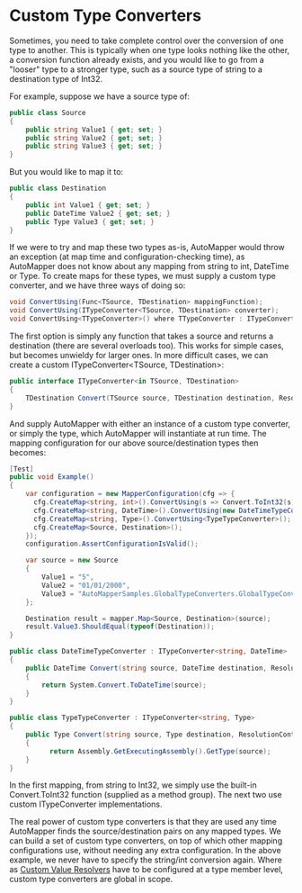 # Custom Type Converters

Sometimes, you need to take complete control over the conversion of one type to another. This is typically when one type
looks nothing like the other, a conversion function already exists, and you would like to go from a "looser" type to a
stronger type, such as a source type of string to a destination type of Int32.

For example, suppose we have a source type of:

```c#
public class Source
{
	public string Value1 { get; set; }
	public string Value2 { get; set; }
	public string Value3 { get; set; }
}
```

But you would like to map it to:

```c#
public class Destination
{
	public int Value1 { get; set; }
	public DateTime Value2 { get; set; }
	public Type Value3 { get; set; }
}
```

If we were to try and map these two types as-is, AutoMapper would throw an exception (at map time and
configuration-checking time), as AutoMapper does not know about any mapping from string to int, DateTime or Type. To
create maps for these types, we must supply a custom type converter, and we have three ways of doing so:

```c#
void ConvertUsing(Func<TSource, TDestination> mappingFunction);
void ConvertUsing(ITypeConverter<TSource, TDestination> converter);
void ConvertUsing<TTypeConverter>() where TTypeConverter : ITypeConverter<TSource, TDestination>;
```

The first option is simply any function that takes a source and returns a destination (there are several overloads too).
This works for simple cases, but becomes unwieldy for larger ones. In more difficult cases, we can create a custom
ITypeConverter\<TSource, TDestination\>:

```c#
public interface ITypeConverter<in TSource, TDestination>
{
	TDestination Convert(TSource source, TDestination destination, ResolutionContext context);
}
```

And supply AutoMapper with either an instance of a custom type converter, or simply the type, which AutoMapper will
instantiate at run time. The mapping configuration for our above source/destination types then becomes:

```c#
[Test]
public void Example()
{
    var configuration = new MapperConfiguration(cfg => {
      cfg.CreateMap<string, int>().ConvertUsing(s => Convert.ToInt32(s));
      cfg.CreateMap<string, DateTime>().ConvertUsing(new DateTimeTypeConverter());
      cfg.CreateMap<string, Type>().ConvertUsing<TypeTypeConverter>();
      cfg.CreateMap<Source, Destination>();
    });
    configuration.AssertConfigurationIsValid();

    var source = new Source
    {
        Value1 = "5",
        Value2 = "01/01/2000",
        Value3 = "AutoMapperSamples.GlobalTypeConverters.GlobalTypeConverters+Destination"
    };

    Destination result = mapper.Map<Source, Destination>(source);
    result.Value3.ShouldEqual(typeof(Destination));
}

public class DateTimeTypeConverter : ITypeConverter<string, DateTime>
{
    public DateTime Convert(string source, DateTime destination, ResolutionContext context)
    {
        return System.Convert.ToDateTime(source);
    }
}

public class TypeTypeConverter : ITypeConverter<string, Type>
{
    public Type Convert(string source, Type destination, ResolutionContext context)
    {
          return Assembly.GetExecutingAssembly().GetType(source);
    }
}
```

In the first mapping, from string to Int32, we simply use the built-in Convert.ToInt32 function (supplied as a method
group). The next two use custom ITypeConverter implementations.

The real power of custom type converters is that they are used any time AutoMapper finds the source/destination pairs on
any mapped types. We can build a set of custom type converters, on top of which other mapping configurations use,
without needing any extra configuration. In the above example, we never have to specify the string/int conversion again.
Where as [Custom Value Resolvers](Custom-value-resolvers.html) have to be configured at a type member level, custom type
converters are global in scope.